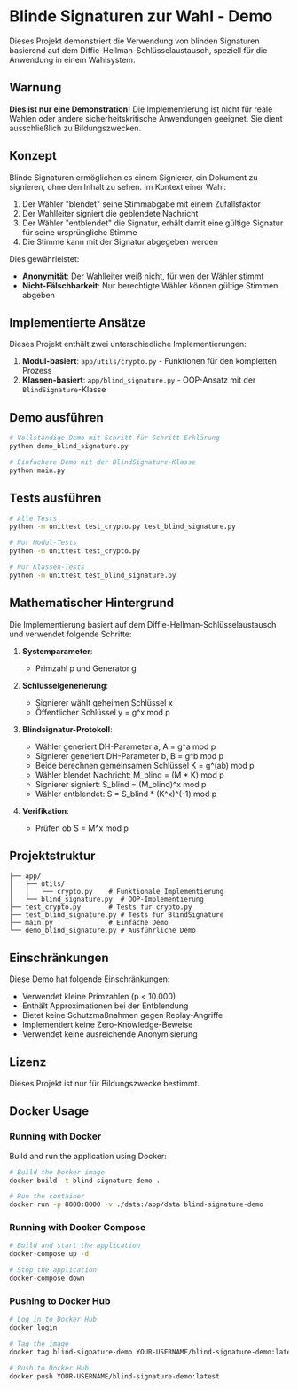 # Blinde Signaturen zur Wahl - Demo

Dieses Projekt demonstriert die Verwendung von blinden Signaturen basierend auf dem Diffie-Hellman-Schlüsselaustausch, speziell für die Anwendung in einem Wahlsystem.

## Warnung

**Dies ist nur eine Demonstration!** Die Implementierung ist nicht für reale Wahlen oder andere sicherheitskritische Anwendungen geeignet. Sie dient ausschließlich zu Bildungszwecken.

## Konzept

Blinde Signaturen ermöglichen es einem Signierer, ein Dokument zu signieren, ohne den Inhalt zu sehen. Im Kontext einer Wahl:

1. Der Wähler "blendet" seine Stimmabgabe mit einem Zufallsfaktor
2. Der Wahlleiter signiert die geblendete Nachricht
3. Der Wähler "entblendet" die Signatur, erhält damit eine gültige Signatur für seine ursprüngliche Stimme
4. Die Stimme kann mit der Signatur abgegeben werden

Dies gewährleistet:
- **Anonymität**: Der Wahlleiter weiß nicht, für wen der Wähler stimmt
- **Nicht-Fälschbarkeit**: Nur berechtigte Wähler können gültige Stimmen abgeben

## Implementierte Ansätze

Dieses Projekt enthält zwei unterschiedliche Implementierungen:

1. **Modul-basiert**: `app/utils/crypto.py` - Funktionen für den kompletten Prozess
2. **Klassen-basiert**: `app/blind_signature.py` - OOP-Ansatz mit der `BlindSignature`-Klasse

## Demo ausführen

```bash
# Vollständige Demo mit Schritt-für-Schritt-Erklärung
python demo_blind_signature.py

# Einfachere Demo mit der BlindSignature-Klasse
python main.py
```

## Tests ausführen

```bash
# Alle Tests
python -m unittest test_crypto.py test_blind_signature.py

# Nur Modul-Tests
python -m unittest test_crypto.py

# Nur Klassen-Tests
python -m unittest test_blind_signature.py
```

## Mathematischer Hintergrund

Die Implementierung basiert auf dem Diffie-Hellman-Schlüsselaustausch und verwendet folgende Schritte:

1. **Systemparameter**: 
   - Primzahl p und Generator g

2. **Schlüsselgenerierung**:
   - Signierer wählt geheimen Schlüssel x
   - Öffentlicher Schlüssel y = g^x mod p

3. **Blindsignatur-Protokoll**:
   - Wähler generiert DH-Parameter a, A = g^a mod p
   - Signierer generiert DH-Parameter b, B = g^b mod p
   - Beide berechnen gemeinsamen Schlüssel K = g^(ab) mod p
   - Wähler blendet Nachricht: M_blind = (M * K) mod p
   - Signierer signiert: S_blind = (M_blind)^x mod p
   - Wähler entblendet: S = S_blind * (K^x)^(-1) mod p

4. **Verifikation**:
   - Prüfen ob S = M^x mod p

## Projektstruktur

```
├── app/
│   ├── utils/
│   │   └── crypto.py    # Funktionale Implementierung
│   └── blind_signature.py  # OOP-Implementierung
├── test_crypto.py       # Tests für crypto.py
├── test_blind_signature.py # Tests für BlindSignature
├── main.py              # Einfache Demo
└── demo_blind_signature.py # Ausführliche Demo
```

## Einschränkungen

Diese Demo hat folgende Einschränkungen:

- Verwendet kleine Primzahlen (p < 10.000)
- Enthält Approximationen bei der Entblendung
- Bietet keine Schutzmaßnahmen gegen Replay-Angriffe
- Implementiert keine Zero-Knowledge-Beweise
- Verwendet keine ausreichende Anonymisierung

## Lizenz

Dieses Projekt ist nur für Bildungszwecke bestimmt.

## Docker Usage

### Running with Docker

Build and run the application using Docker:

```bash
# Build the Docker image
docker build -t blind-signature-demo .

# Run the container
docker run -p 8000:8000 -v ./data:/app/data blind-signature-demo
```

### Running with Docker Compose

```bash
# Build and start the application
docker-compose up -d

# Stop the application
docker-compose down
```

### Pushing to Docker Hub

```bash
# Log in to Docker Hub
docker login

# Tag the image
docker tag blind-signature-demo YOUR-USERNAME/blind-signature-demo:latest

# Push to Docker Hub
docker push YOUR-USERNAME/blind-signature-demo:latest
``` 